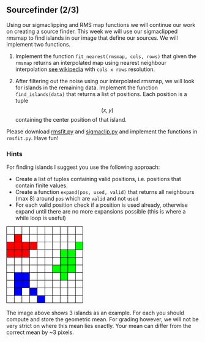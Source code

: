 ## Sourcefinder (2/3)
Using our sigmaclipping and RMS map functions we will continue our work on creating a source finder. This week we will use our sigmaclipped rmsmap to find islands in our image that define our sources. We will implement two functions.

  1. Implement the function `fit_nearest(rmsmap, cols, rows)` that given the `rmsmap` returns an interpolated map using nearest neighbour interpolation [see wikipedia](https://en.wikipedia.org/wiki/Nearest-neighbor_interpolation) with `cols x rows` resolution.

  2. After filtering out the noise using our interpolated rmsmap, we will look for islands in the remaining data. Implement the function `find_islands(data)` that returns a list of positions. Each position is a tuple $$(x, y)$$ containing the center position of that island. 

Please download [rmsfit.py](rmsfit.py) and [sigmaclip.py](sigmaclip.py) and implement the functions in `rmsfit.py`. Have fun!

### Hints
For finding islands I suggest you use the following approach:

  * Create a list of tuples containing valid positions, i.e. positions that contain finite values.
  * Create a function `expand(pos, used, valid)` that returns all neighbours (max 8) around `pos` which are `valid` and not `used`
  * For each valid position check if a position is used already, otherwise expand until there are no more expansions possible (this is where a while loop is useful)

![png](islands.png)

The image above shows 3 islands as an example. For each you should compute and store the geometric mean. For grading however, we will not be very strict on where this mean lies exactly. Your mean can differ from the correct mean by ~3 pixels.
